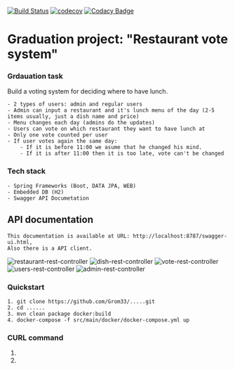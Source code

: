 [![Build Status](https://travis-ci.org/Grom33/restaurants-vote-service.svg?branch=master)](https://travis-ci.org/Grom33/restaurants-vote-service)
[![codecov](https://codecov.io/gh/Grom33/restaurants-vote-service/branch/master/graph/badge.svg)](https://codecov.io/gh/Grom33/restaurants-vote-service)
[![Codacy Badge](https://api.codacy.com/project/badge/Grade/8f850660161e439eba36748c2aadc531)](https://www.codacy.com/app/Grom33/restaurants-vote-service?utm_source=github.com&amp;utm_medium=referral&amp;utm_content=Grom33/restaurants-vote-service&amp;utm_campaign=Badge_Grade)

# **Graduation project: "Restaurant vote system"**
    
### Grdauation task
Build a voting system for deciding where to have lunch.

    - 2 types of users: admin and regular users
    - Admin can input a restaurant and it's lunch menu of the day (2-5 items usually, just a dish name and price)
    - Menu changes each day (admins do the updates)
    - Users can vote on which restaurant they want to have lunch at
    - Only one vote counted per user
    - If user votes again the same day:
        - If it is before 11:00 we asume that he changed his mind.
        - If it is after 11:00 then it is too late, vote can't be changed
    
### Tech stack
    - Spring Frameworks (Boot, DATA JPA, WEB)
    - Embedded DB (H2)
    - Swagger API Documetation 
     
## API documentation
    This documentation is available at URL: http://localhost:8787/swagger-ui.html, 
    Also there is a API client.
![restaurant-rest-controller](https://user-images.githubusercontent.com/16654366/51135114-56895c80-184a-11e9-8658-6114f5ec3dc8.jpg)
![dish-rest-controller](https://user-images.githubusercontent.com/16654366/51135095-48d3d700-184a-11e9-8f75-5515f8c34193.jpg)
![vote-rest-controller](https://user-images.githubusercontent.com/16654366/51135154-70c33a80-184a-11e9-980e-0952667c2aad.jpg)
![users-rest-controller](https://user-images.githubusercontent.com/16654366/51135136-66a13c00-184a-11e9-9ba8-a1e524048e6c.jpg)
![admin-rest-controller](https://user-images.githubusercontent.com/16654366/51135037-28a41800-184a-11e9-9cbd-e702cbbc62a5.jpg)

### Quickstart
    1. git clone https://github.com/Grom33/.....git 
    2. cd ......
    3. mvn clean package docker:build
    4. docker-compose -f src/main/docker/docker-compose.yml up
### CURL command



 1.
 2.
 
